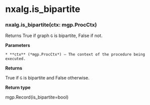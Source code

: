 # nxalg.is_bipartite


### nxalg.is_bipartite(ctx: mgp.ProcCtx)
Returns True if graph `G` is bipartite, False if not.


**Parameters**

    * **ctx** (*mgp.ProcCtx*) – The context of the procedure being executed.



**Returns**

True if `G` is bipartite and False otherwise.



**Return type**

mgp.Record(is_bipartite=bool)
